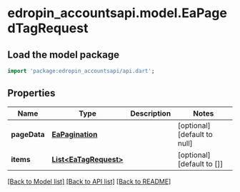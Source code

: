 # edropin_accountsapi.model.EaPagedTagRequest

## Load the model package
```dart
import 'package:edropin_accountsapi/api.dart';
```

## Properties
Name | Type | Description | Notes
------------ | ------------- | ------------- | -------------
**pageData** | [**EaPagination**](EaPagination.md) |  | [optional] [default to null]
**items** | [**List&lt;EaTagRequest&gt;**](EaTagRequest.md) |  | [optional] [default to []]

[[Back to Model list]](../README.md#documentation-for-models) [[Back to API list]](../README.md#documentation-for-api-endpoints) [[Back to README]](../README.md)


